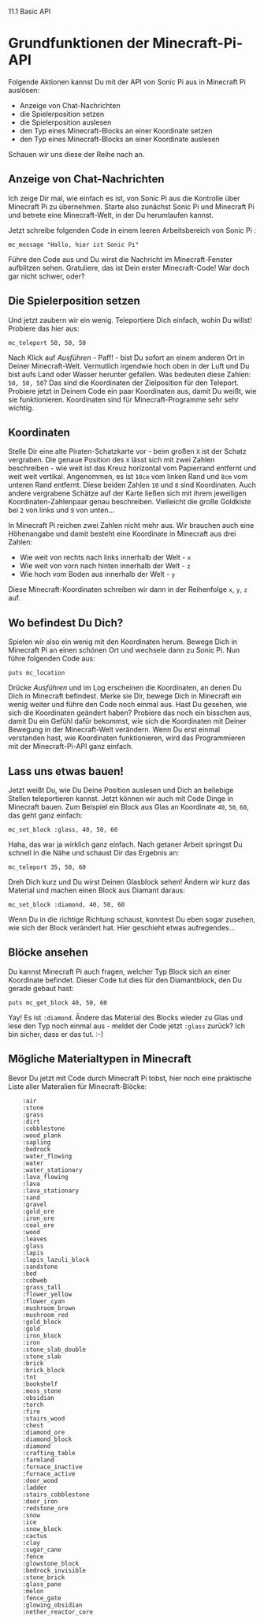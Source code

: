 11.1 Basic API

# Grundfunktionen der Minecraft-Pi-API

Folgende Aktionen kannst Du mit der API von Sonic Pi aus in Minecraft
Pi auslösen:

* Anzeige von Chat-Nachrichten
* die Spielerposition setzen
* die Spielerposition auslesen
* den Typ eines Minecraft-Blocks an einer Koordinate setzen
* den Typ eines Minecraft-Blocks an einer Koordinate auslesen


Schauen wir uns diese der Reihe nach an.

## Anzeige von Chat-Nachrichten

Ich zeige Dir mal, wie einfach es ist, von Sonic Pi aus die Kontrolle
über Minecraft Pi zu übernehmen. Starte also zunächst Sonic Pi und
Minecraft Pi und betrete eine Minecraft-Welt, in der Du herumlaufen
kannst.

Jetzt schreibe folgenden Code in einem leeren Arbeitsbereich von
Sonic Pi :

```
mc_message "Hallo, hier ist Sonic Pi"
```

Führe den Code aus und Du wirst die Nachricht im Minecraft-Fenster
aufblitzen sehen. Gratuliere, das ist Dein erster Minecraft-Code!
War doch gar nicht schwer, oder?

## Die Spielerposition setzen

Und jetzt zaubern wir ein wenig. Teleportiere Dich einfach, wohin
Du willst! Probiere das hier aus:

```
mc_teleport 50, 50, 50
```

Nach Klick auf *Ausführen* - Paff! - bist Du sofort an einem anderen
Ort in Deiner Minecraft-Welt. Vermutlich irgendwie hoch oben in der Luft
und Du bist aufs Land oder Wasser herunter gefallen. Was bedeuten
diese Zahlen: `50, 50, 50`? Das sind die Koordinaten der Zielposition
für den Teleport. Probiere jetzt in Deinem Code ein paar Koordinaten
aus, damit Du weißt, wie sie funktionieren. Koordinaten sind für
Minecraft-Programme sehr sehr wichtig.

## Koordinaten

Stelle Dir eine alte Piraten-Schatzkarte vor - beim großen `X` ist der
Schatz vergraben. Die genaue Position des `X` lässt sich mit zwei
Zahlen beschreiben - wie weit ist das Kreuz horizontal vom Papierrand
entfernt und weit weit vertikal. Angenommen, es ist `10cm` vom linken
Rand und `8cm` vom unteren Rand entfernt. Diese beiden Zahlen `10`
und `8` sind Koordinaten. Auch andere vergrabene Schätze auf der Karte
ließen sich mit ihrem jeweiligen Koordinaten-Zahlenpaar genau
beschreiben. Vielleicht die große Goldkiste bei `2` von links und `9`
von unten...

In Minecraft Pi reichen zwei Zahlen nicht mehr aus. Wir brauchen auch
eine Höhenangabe und damit besteht eine Koordinate in Minecraft aus
drei Zahlen:

* Wie weit von rechts nach links innerhalb der Welt - `x`
* Wie weit von vorn nach hinten innerhalb der Welt - `z`
* Wie hoch vom Boden aus innerhalb der Welt - `y`

Diese Minecraft-Koordinaten schreiben wir dann in der Reihenfolge
`x`, `y`, `z` auf.

## Wo befindest Du Dich?

Spielen wir also ein wenig mit den Koordinaten herum. Bewege Dich
in Minecraft Pi an einen schönen Ort und wechsele dann zu Sonic Pi.
Nun führe folgenden Code aus:

```
puts mc_location
```

Drücke *Ausführen* und im Log erscheinen die Koordinaten, an denen Du
Dich in Minecraft befindest. Merke sie Dir, bewege Dich in Minecraft
ein wenig weiter und führe den Code noch einmal aus. Hast Du gesehen,
wie sich die Koordinaten geändert haben? Probiere das noch ein bisschen
aus, damit Du ein Gefühl dafür bekommst, wie sich die Koordinaten
mit Deiner Bewegung in der Minecraft-Welt verändern. Wenn Du erst einmal
verstanden hast, wie Koordinaten funktionieren, wird das Programmieren
mit der Minecraft-Pi-API ganz einfach.

## Lass uns etwas bauen!

Jetzt weißt Du, wie Du Deine Position auslesen und Dich an beliebige
Stellen teleportieren kannst. Jetzt können wir auch mit Code Dinge in
Minecraft bauen. Zum Beispiel ein Block aus Glas an Koordinate
`40`, `50`, `60`, das geht ganz einfach:

```
mc_set_block :glass, 40, 50, 60
```

Haha, das war ja wirklich ganz einfach. Nach getaner Arbeit springst
Du schnell in die Nähe und schaust Dir das Ergebnis an:

```
mc_teleport 35, 50, 60
```

Dreh Dich kurz und Du wirst Deinen Glasblock sehen! Ändern wir kurz
das Material und machen einen Block aus Diamant daraus:

```
mc_set_block :diamond, 40, 50, 60
```

Wenn Du in die richtige Richtung schaust, konntest Du eben sogar
zusehen, wie sich der Block verändert hat. Hier geschieht etwas
aufregendes...

## Blöcke ansehen

Du kannst Minecraft Pi auch fragen, welcher Typ Block sich an einer
Koordinate befindet. Dieser Code tut dies für den Diamantblock, den
Du gerade gebaut hast:

```
puts mc_get_block 40, 50, 60
```

Yay! Es ist `:diamond`. Ändere das Material des Blocks wieder zu Glas
und lese den Typ noch einmal aus - meldet der Code jetzt `:glass`
zurück? Ich bin sicher, dass er das tut. :-)

## Mögliche Materialtypen in Minecraft

Bevor Du jetzt mit Code durch Minecraft Pi tobst, hier noch eine
praktische Liste aller Materalien für Minecraft-Blöcke:

        :air
        :stone
        :grass
        :dirt
        :cobblestone
        :wood_plank
        :sapling
        :bedrock
        :water_flowing
        :water
        :water_stationary
        :lava_flowing
        :lava
        :lava_stationary
        :sand
        :gravel
        :gold_ore
        :iron_ore
        :coal_ore
        :wood
        :leaves
        :glass
        :lapis
        :lapis_lazuli_block
        :sandstone
        :bed
        :cobweb
        :grass_tall
        :flower_yellow
        :flower_cyan
        :mushroom_brown
        :mushroom_red
        :gold_block
        :gold
        :iron_block
        :iron
        :stone_slab_double
        :stone_slab
        :brick
        :brick_block
        :tnt
        :bookshelf
        :moss_stone
        :obsidian
        :torch
        :fire
        :stairs_wood
        :chest
        :diamond_ore
        :diamond_block
        :diamond
        :crafting_table
        :farmland
        :furnace_inactive
        :furnace_active
        :door_wood
        :ladder
        :stairs_cobblestone
        :door_iron
        :redstone_ore
        :snow
        :ice
        :snow_block
        :cactus
        :clay
        :sugar_cane
        :fence
        :glowstone_block
        :bedrock_invisible
        :stone_brick
        :glass_pane
        :melon
        :fence_gate
        :glowing_obsidian
        :nether_reactor_core
